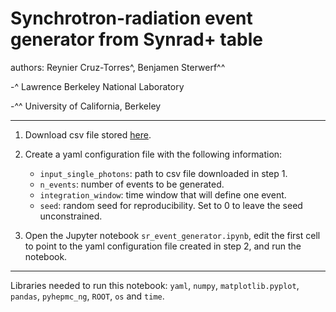 # Synchrotron-radiation event generator from Synrad+ table

authors: Reynier Cruz-Torres^, Benjamen Sterwerf^^

-^ Lawrence Berkeley National Laboratory

-^^ University of California, Berkeley

-----

1. Download csv file stored [here](https://drive.google.com/file/d/1XX78_qeuoMK8xhuOB5QgbUyye7Lv_xPg/view?usp=sharing).

2. Create a yaml configuration file with the following information:

	- ```input_single_photons```: path to csv file downloaded in step 1.
	- ```n_events```: number of events to be generated.
	- ```integration_window```: time window that will define one event.
	- ```seed```: random seed for reproducibility. Set to 0 to leave the seed unconstrained.

3. Open the Jupyter notebook ```sr_event_generator.ipynb```, edit the first cell to point to the yaml configuration file created in step 2, and run the notebook.

-----

Libraries needed to run this notebook: ```yaml```, ```numpy```, ```matplotlib.pyplot```, ```pandas```, ```pyhepmc_ng```, ```ROOT```, ```os``` and ```time```.













